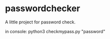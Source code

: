 # passwordchecker
A little project for password check.

in console: python3 checkmypass.py "password"
